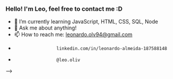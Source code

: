 ### Hello! I'm Leo, feel free to contact me :D




- 🌱 I’m currently learning JavaScript, HTML, CSS, SQL, Node
- 💬 Ask me about anything!
- 📫 How to reach me: leonardo.olv94@gmail.com 
-                     linkedin.com/in/leonardo-almeida-187588148
-                     @leo.oliv

-->

